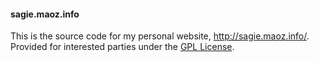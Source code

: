 #### sagie.maoz.info
This is the source code for my personal website, http://sagie.maoz.info/.
Provided for interested parties under the [GPL License](http://www.gnu.org/licenses/gpl.html).